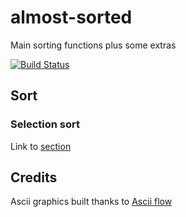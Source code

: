 # almost-sorted
Main sorting functions plus some extras

[![Build Status](https://app.travis-ci.com/GGGGino/almost-sorted.svg?branch=main)](https://app.travis-ci.com/GGGGino/almost-sorted)

## Sort

### Selection sort

Link to [section](src/methods/selectionSort.ts)

## Credits

Ascii graphics built thanks to [Ascii flow](https://asciiflow.com/)
